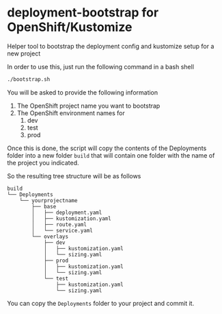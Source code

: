 # deployment-bootstrap for OpenShift/Kustomize

Helper tool to bootstrap the deployment config and kustomize setup for a new project

In order to use this, just run the following command in a bash shell

```bash
./bootstrap.sh
```

You will be asked to provide the following information

1. The OpenShift project name you want to bootstrap
2. The OpenShift environment names for
   1. dev
   2. test
   3. prod

Once this is done, the script will copy the contents of the Deployments folder into a new folder ```build``` that will contain one folder with the name of the project you indicated.

So the resulting tree structure will be as follows

```text
build
└── Deployments
    └── yourprojectname
        ├── base
        │   ├── deployment.yaml
        │   ├── kustomization.yaml
        │   ├── route.yaml
        │   └── service.yaml
        └── overlays
            ├── dev
            │   ├── kustomization.yaml
            │   └── sizing.yaml
            ├── prod
            │   ├── kustomization.yaml
            │   └── sizing.yaml
            └── test
                ├── kustomization.yaml
                └── sizing.yaml
```
You can copy the ```Deployments``` folder to your project and commit it.